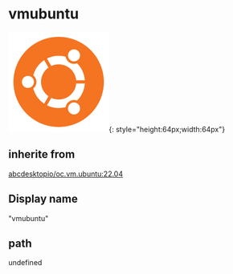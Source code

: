# vmubuntu
![vm-linux-ubuntu.svg](/applications/icons/vm-linux-ubuntu.svg){: style="height:64px;width:64px"}
## inherite from
[abcdesktopio/oc.vm.ubuntu:22.04](abcdesktopio/oc.vm.ubuntu:22.04.md)
## Display name
"vmubuntu"
## path
undefined
